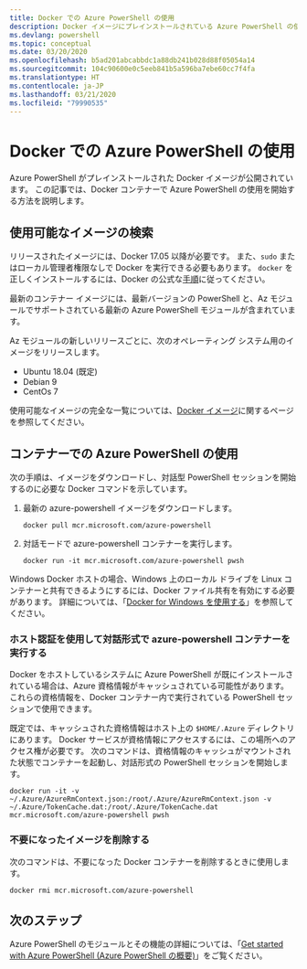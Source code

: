 ```yaml
---
title: Docker での Azure PowerShell の使用
description: Docker イメージにプレインストールされている Azure PowerShell の使用方法
ms.devlang: powershell
ms.topic: conceptual
ms.date: 03/20/2020
ms.openlocfilehash: b5ad201abcabbdc1a88db241b028d88f05054a14
ms.sourcegitcommit: 104c90600e0c5eeb841b5a596ba7ebe60cc7f4fa
ms.translationtype: HT
ms.contentlocale: ja-JP
ms.lasthandoff: 03/21/2020
ms.locfileid: "79990535"
---
```

# <a name="using-azure-powershell-in-docker"></a>Docker での Azure PowerShell の使用

Azure PowerShell がプレインストールされた Docker イメージが公開されています。 この記事では、Docker コンテナーで Azure PowerShell の使用を開始する方法を説明します。

## <a name="finding-available-images"></a>使用可能なイメージの検索

リリースされたイメージには、Docker 17.05 以降が必要です。 また、`sudo` またはローカル管理者権限なしで Docker を実行できる必要もあります。 `docker` を正しくインストールするには、Docker の公式な[手順][install]に従ってください。

最新のコンテナー イメージには、最新バージョンの PowerShell と、Az モジュールでサポートされている最新の Azure PowerShell モジュールが含まれています。

Az モジュールの新しいリリースごとに、次のオペレーティング システム用のイメージをリリースします。

- Ubuntu 18.04 (既定)
- Debian 9
- CentOs 7

使用可能なイメージの完全な一覧については、[Docker イメージ][az image]に関するページを参照してください。

## <a name="using-azure-powershell-in-a-container"></a>コンテナーでの Azure PowerShell の使用

次の手順は、イメージをダウンロードし、対話型 PowerShell セッションを開始するのに必要な Docker コマンドを示しています。

1. 最新の azure-powershell イメージをダウンロードします。

   ```console
   docker pull mcr.microsoft.com/azure-powershell
   ```

1. 対話モードで azure-powershell コンテナーを実行します。

   ```console
   docker run -it mcr.microsoft.com/azure-powershell pwsh
   ```

Windows Docker ホストの場合、Windows 上のローカル ドライブを Linux コンテナーと共有できるようにするには、Docker ファイル共有を有効にする必要があります。 詳細については、「[Docker for Windows を使用する][file-sharing]」を参照してください。

### <a name="run-the-azure-powershell-container-interactively-using-host-authentication"></a>ホスト認証を使用して対話形式で azure-powershell コンテナーを実行する

Docker をホストしているシステムに Azure PowerShell が既にインストールされている場合は、Azure 資格情報がキャッシュされている可能性があります。 これらの資格情報を、Docker コンテナー内で実行されている PowerShell セッションで使用できます。

既定では、キャッシュされた資格情報はホスト上の `$HOME/.Azure` ディレクトリにあります。 Docker サービスが資格情報にアクセスするには、この場所へのアクセス権が必要です。 次のコマンドは、資格情報のキャッシュがマウントされた状態でコンテナーを起動し、対話形式の PowerShell セッションを開始します。

```console
docker run -it -v ~/.Azure/AzureRmContext.json:/root/.Azure/AzureRmContext.json -v ~/.Azure/TokenCache.dat:/root/.Azure/TokenCache.dat mcr.microsoft.com/azure-powershell pwsh
```

### <a name="remove-the-image-when-no-longer-needed"></a>不要になったイメージを削除する

次のコマンドは、不要になった Docker コンテナーを削除するときに使用します。

```console
docker rmi mcr.microsoft.com/azure-powershell
```

## <a name="next-steps"></a>次のステップ

Azure PowerShell のモジュールとその機能の詳細については、「[Get started with Azure PowerShell (Azure PowerShell の概要)](get-started-azureps.md)」をご覧ください。

<!-- link references -->
[install]: https://docs.docker.com/engine/installation/
[powershell image]: https://hub.docker.com/_/microsoft-powershell
[az image]: https://hub.docker.com/_/microsoft-azure-powershell
[file-sharing]: https://docs.docker.com/docker-for-windows/#file-sharing
